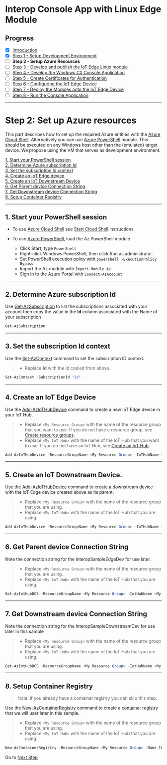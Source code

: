 # Interop Console App with Linux Edge Module
## Progress

- [x] [Introduction](../README.md)  
- [x] [Step 1 - Setup Development Environment](./Setup%20Development%20Environment.MD)   
- [ ] **Step 2 - Setup Azure Resources**  
- [ ] [Step 3 - Develop and publish the IoT Edge Linux module](./Develop%20and%20publish%20the%20IoT%20edge%20Linux%20module.MD)  
- [ ] [Step 4 - Develop the Windows C# Console Application](./Develop%20the%20Windows%20C%23%20Console%20Application.MD)  
- [ ] [Step 5 - Create Certificates for Authentication](./Create%20Certificates%20for%20Authentication.MD)  
- [ ] [Step 6 - Configuring the IoT Edge Device](./Configuring%20the%20IoT%20Edge%20Device.MD)  
- [ ] [Step 7 - Deploy the Modules onto the IoT Edge Device](./Deploy%20the%20Modules%20onto%20the%20IoT%20Edge%20Device.MD)  
- [ ] [Step 8 - Run the Console Application](./Run%20the%20Console%20Application.MD)  
---
# Step 2: Set up Azure resources  
This part describes how to set up the required Azure entities with the [Azure Cloud Shell](https://docs.microsoft.com/azure/cloud-shell/overview). Alternatively you can use [Azure PowerShell](https://docs.microsoft.com/powershell/azure/) module. This should be executed on any Windows host other than the (emulated) target device. We propose using the VM that serves as development environment. 

[1. Start your PowerShell session](step1)  
[2. Determine Azure subscription Id](step2)  
[3. Set the subscription Id context](step3)  
[4. Create an IoT Edge device](step4)  
[5. Create an IoT Downstream Device](step5)  
[6. Get Parent device Connection String](step6)  
[7. Get Downstream device Connection String](step7)  
[8. Setup Container Registry](step8)  

----
<a name="step1"></a>
## 1. Start your PowerShell session

* To use [Azure Cloud Shell](https://docs.microsoft.com/azure/cloud-shell/quickstart-powershell) see [Start Cloud Shell](https://docs.microsoft.com/azure/cloud-shell/quickstart-powershell#start-cloud-shell) instructions
  

* To use [Azure PowerShell](https://docs.microsoft.com/powershell/azure/), load the Az PowerShell module  
     * Click Start, type `PowerShell`  
     * Right-click Windows PowerShell, then click Run as administrator.
     * Set PowerShell execution policy with `powershell -ExecutionPolicy Bypass`
     * Import the Az module with `Import-Module Az`
     * Sign in to the Azure Portal with `Connect-AzAccount`
---
<a name="step2"></a>
## 2. Determine Azure subscription Id
Use [Get-AzSubscription](https://docs.microsoft.com/powershell/module/az.accounts/get-azsubscription?view=azps-4.5.0) to list the subscriptions associated with your account then copy the value in the **Id** column associated with the Name of your subscription
```powershell
Get-AzSubscription
```
---
<a name="step3"></a>
## 3. Set the subscription Id context
Use the [Set-AzContext](https://docs.microsoft.com/powershell/module/az.accounts/set-azcontext) command to set the subscription ID context.  
> * Replace **Id** with the Id copied from above.
```powershell
Set-AzContext -SubscriptionId "Id"
```
---
<a name="step4"></a>
## 4. Create an IoT Edge Device
Use the [Add-AzIoTHubDevice](https://docs.microsoft.com/powershell/module/az.iothub/add-aziothubdevice) command to create a new IoT Edge device in your IoT Hub.

> * Replace `<My Resource Group>` with the name of the resource group that you want to use.  If you do not have a resource group, see [Create resource groups](https://docs.microsoft.com/azure/azure-resource-manager/management/manage-resource-groups-portal#create-resource-groups_).
> * Replace `<My IoT Hub>` with the name of the IoT Hub that you want to use.  If you do not have an IoT Hub, see [Create an IoT Hub](https://docs.microsoft.com/azure/iot-hub/iot-hub-create-through-portal#create-an-iot-hub).

```powershell
Add-AzIoTHubDevice -ResourceGroupName <My Resource Group> -IoTHubName <My IoT Hub> -DeviceId InteropSampleEdgeDev -EdgeEnabled
```
---
<a name="step5"></a>
## 5. Create an IoT Downstream Device.
Use the [Add-AzIoTHubDevice](https://docs.microsoft.com/powershell/module/az.iothub/add-aziothubdevice) command to create a downstream device with the IoT Edge device created above as its parent.  

> * Replace `<My Resource Group>` with the name of the resource group that you are using. 
> * Replace `<My IoT Hub>` with the name of the IoT Hub that you are using.  

```powershell
Add-AzIoTHubDevice -ResourceGroupName <My Resource Group> -IoTHubName <My IoT Hub> -DeviceId InteropSampleDownstreamDev -ParentDeviceId InteropSampleEdgeDev
```
---
<a name="step6"></a>
## 6. Get Parent device Connection String
Note the connection string for the InteropSampleEdgeDev for use later.

> * Replace `<My Resource Group>` with the name of the resource group that you are using. 
> * Replace `<My IoT Hub>` with the name of the IoT Hub that you are using.  

```powershell
Get-AzIotHubDCS -ResourceGroupName <My Resource Group> -IotHubName <My IoT Hub> -DeviceId InteropSampleEdgeDev -KeyType primary | fl * 
```
---
<a name="step7"></a>
## 7. Get Downstream device Connection String
Note the connection string for the InteropSampleDownstreamDev for use later in this sample

> * Replace `<My Resource Group>` with the name of the resource group that you are using. 
> * Replace `<My IoT Hub>` with the name of the IoT Hub that you are using.  

```powershell
Get-AzIotHubDCS -ResourceGroupName <My Resource Group> -IotHubName <My IoT Hub -DeviceId InteropSampleDownstreamDev -KeyType primary | fl *
```
---
<a name="step8"></a>
## 8. Setup Container Registry
> Note: If you already have a container registry you can skip this step.  

Use the [New-AzContainerRegistry](https://docs.microsoft.com/powershell/module/az.containerregistry/New-AzContainerRegistry) command to create a [container registry](https://docs.microsoft.com/en-us/azure/container-registry/) that we will user later in this sample.

> * Replace `<My Resource Group>` with the name of the resource group that you are using. 
> * Replace `<My IoT Hub>` with the name of the IoT Hub that you are using.  

```powershell
New-AzContainerRegistry -ResourceGroupName <My Resource Group> -Name InteropSampleRegistry -Sku "Basic" -EnableAdminUser
```
Go to [Next Step](./Develop%20and%20publish%20the%20IoT%20edge%20Linux%20module.MD)  
